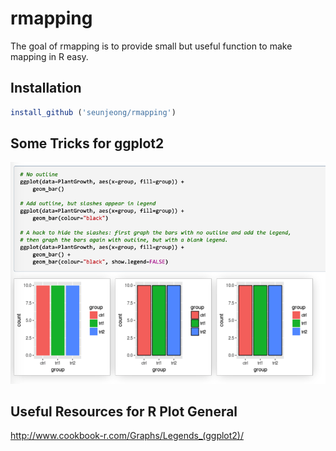 
<!-- README.md is generated from README.Rmd. Please edit that file -->

# rmapping

<!-- badges: start -->

<!-- badges: end -->

The goal of rmapping is to provide small but useful function to make
mapping in R easy.

## Installation

``` r
install_github ('seunjeong/rmapping')
```

## Some Tricks for ggplot2
![](./figures/legend_box_outline_control.png)

## Useful Resources for R Plot General

<http://www.cookbook-r.com/Graphs/Legends_(ggplot2)/>
